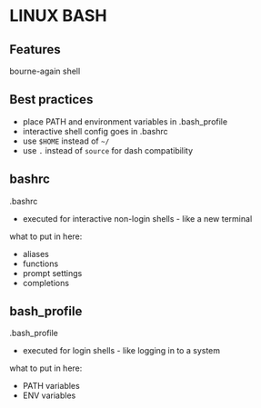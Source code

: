 # LINUX BASH

## Features
bourne-again shell

## Best practices
- place PATH and environment variables in .bash_profile
- interactive shell config goes in .bashrc
- use `$HOME` instead of `~/`
- use `.` instead of `source` for dash compatibility

## bashrc
.bashrc
- executed for interactive non-login shells - like a new terminal

what to put in here:
- aliases
- functions
- prompt settings
- completions

## bash_profile
.bash_profile
- executed for login shells - like logging in to a system

what to put in here:
- PATH variables
- ENV variables
